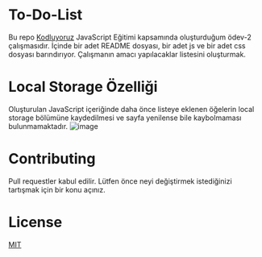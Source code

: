 # To-Do-List
Bu repo [Kodluyoruz](https://www.kodluyoruz.org/) JavaScript Eğitimi kapsamında oluşturduğum ödev-2 çalışmasıdır. İçinde bir adet README dosyası, bir adet js ve bir adet css dosyası barındırıyor. Çalışmanın amacı yapılacaklar listesini oluşturmak.
# Local Storage Özelliği
Oluşturulan JavaScript içeriğinde daha önce listeye eklenen öğelerin local storage bölümüne kaydedilmesi ve sayfa yenilense bile kaybolmaması bulunmamaktadır.
![image](https://github.com/edoganenerji/kodluyoruzilkrepo/tree/todolist/%C3%B6dev-2/images/todolist.PNG)

# Contributing
Pull requestler kabul edilir. Lütfen önce neyi değiştirmek istediğinizi tartışmak için bir konu açınız.
# License 
[MIT](https://choosealicense.com/licenses/mit/)